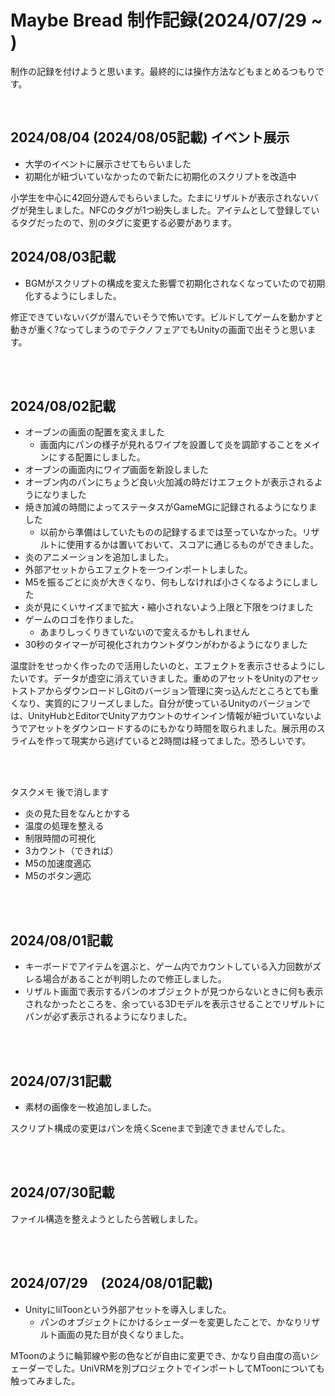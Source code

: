 # Maybe Bread 制作記録(2024/07/29 ~ )
<article>
  <p>制作の記録を付けようと思います。最終的には操作方法などもまとめるつもりです。</p>
</article>
</br>

<h2>2024/08/04 (2024/08/05記載) イベント展示</h2>
<artile>

  - 大学のイベントに展示させてもらいました
  - 初期化が紐づいていなかったので新たに初期化のスクリプトを改造中
  <p>小学生を中心に42回分遊んでもらいました。たまにリザルトが表示されないバグが発生しました。NFCのタグが1つ紛失しました。アイテムとして登録しているタグだったので、別のタグに変更する必要があります。</p>
</artile>

<h2>2024/08/03記載</h2>
<article>

  - BGMがスクリプトの構成を変えた影響で初期化されなくなっていたので初期化するようにしました。
  <p>修正できていないバグが潜んでいそうで怖いです。ビルドしてゲームを動かすと動きが重く?なってしまうのでテクノフェアでもUnityの画面で出そうと思います。</p>
</article></br></br>

<h2>2024/08/02記載</h2>
<article>

  - オーブンの画面の配置を変えました
    * 画面内にパンの様子が見れるワイプを設置して炎を調節することをメインにする配置にしました。
  - オーブンの画面内にワイプ画面を新設しました
  - オーブン内のパンにちょうど良い火加減の時だけエフェクトが表示されるようになりました
  - 焼き加減の時間によってステータスがGameMGに記録されるようになりました
      * 以前から準備はしていたものの記録するまでは至っていなかった。リザルトに使用するかは置いておいて、スコアに通じるものができました。
  - 炎のアニメーションを追加しました。
  - 外部アセットからエフェクトを一つインポートしました。
  - M5を振るごとに炎が大きくなり、何もしなければ小さくなるようにしました
  - 炎が見にくいサイズまで拡大・縮小されないよう上限と下限をつけました
  - ゲームのロゴを作りました。
      * あまりしっくりきていないので変えるかもしれません
  - 30秒のタイマーが可視化されカウントダウンがわかるようになりました
  <p>温度計をせっかく作ったので活用したいのと、エフェクトを表示させるようにしたいです。データが虚空に消えていきました。重めのアセットをUnityのアセットストアからダウンロードしGitのバージョン管理に突っ込んだところとても重くなり、実質的にフリーズしました。自分が使っているUnityのバージョンでは、UnityHubとEditorでUnityアカウントのサインイン情報が紐づいていないようでアセットをダウンロードするのにもかなり時間を取られました。展示用のスライムを作って現実から逃げていると2時間は経ってました。恐ろしいです。</p></br></br>
  <p>タスクメモ 後で消します</p>

  - 炎の見た目をなんとかする
  - 温度の処理を整える
  - 制限時間の可視化
  - 3カウント（できれば）
  - M5の加速度適応
  - M5のボタン適応
</article></br></br>

<h2>2024/08/01記載</h2>
<article>
  
  - キーボードでアイテムを選ぶと、ゲーム内でカウントしている入力回数がズレる場合があることが判明したので修正しました。
  - リザルト画面で表示するパンのオブジェクトが見つからないときに何も表示されなかったところを、余っている3Dモデルを表示させることでリザルトにパンが必ず表示されるようになりました。
  
</article></br></br>

<h2>2024/07/31記載</h2>
<article>

  - 素材の画像を一枚追加しました。
  <p>スクリプト構成の変更はパンを焼くSceneまで到達できませんでした。</p>
</article></br></br>

<h2>2024/07/30記載</h2>
<article>
  <p>ファイル構造を整えようとしたら苦戦しました。</p>
</article></br></br>

<h2>2024/07/29　(2024/08/01記載)</h2>
<article>

  - UnityにlilToonという外部アセットを導入しました。
    * パンのオブジェクトにかけるシェーダーを変更したことで、かなりリザルト画面の見た目が良くなりました。
  <p>MToonのように輪郭線や影の色などが自由に変更でき、かなり自由度の高いシェーダーでした。UniVRMを別プロジェクトでインポートしてMToonについても触ってみました。</p>
  
</article></br>
